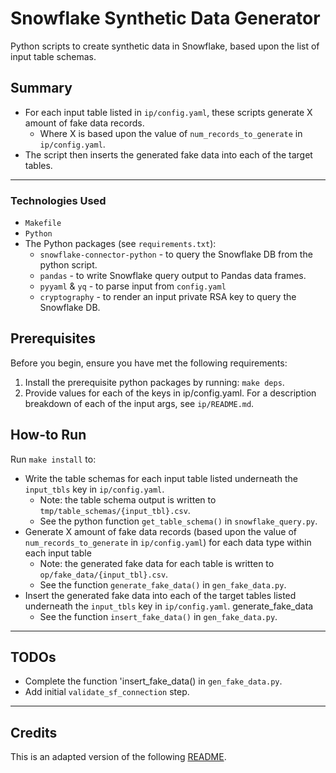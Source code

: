 # Snowflake Synthetic Data Generator

Python scripts to create synthetic data in Snowflake, based upon the list of input table schemas.

## Summary

* For each input table listed in `ip/config.yaml`, these scripts generate X amount of fake data records.
  * Where X is based upon the value of `num_records_to_generate` in `ip/config.yaml`.
* The script then inserts the generated fake data into each of the target tables.

---

### Technologies Used

* `Makefile`
* `Python`
* The Python packages (see `requirements.txt`):
  * `snowflake-connector-python` - to query the Snowflake DB from the python script.
  * `pandas` - to write Snowflake query output to Pandas data frames.
  * `pyyaml` & `yq` - to parse input from `config.yaml`
  * `cryptography` - to render an input private RSA key to query the Snowflake DB.

## Prerequisites

Before you begin, ensure you have met the following requirements:

1. Install the prerequisite python packages by running: `make deps`.
2. Provide values for each of the keys in ip/config.yaml. For a description breakdown of each of the input args, see `ip/README.md`.

## How-to Run

Run `make install` to:

* Write the table schemas for each input table listed underneath the `input_tbls` key in `ip/config.yaml`.
  * Note: the table schema output is written to `tmp/table_schemas/{input_tbl}.csv`.
  * See the python function `get_table_schema()` in `snowflake_query.py`.
* Generate X amount of fake data records (based upon the value of `num_records_to_generate` in `ip/config.yaml`) for each data type within each input table
  * Note: the generated fake data for each table is written to `op/fake_data/{input_tbl}.csv`.
  * See the function `generate_fake_data()` in `gen_fake_data.py`.
* Insert the generated fake data into each of the target tables listed underneath the `input_tbls` key in `ip/config.yaml`.
  generate_fake_data
  * See the function `insert_fake_data()` in `gen_fake_data.py`.

---

## TODOs

* Complete the function 'insert_fake_data() in `gen_fake_data.py`.
* Add initial `validate_sf_connection` step.

---

## Credits

This is an adapted version of the following [README](https://gist.github.com/DomPizzie/7a5ff55ffa9081f2de27c315f5018afc).
